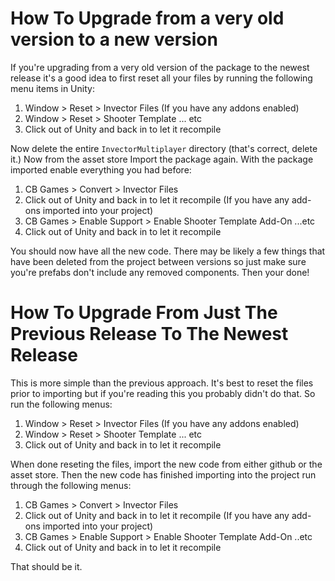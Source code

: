 # How To Upgrade from a very old version to a new version

If you're upgrading from a very old version of the package to the newest release it's a good idea to first reset all your files by running the following menu items in Unity:

1. Window > Reset > Invector Files
(If you have any addons enabled)
2. Window > Reset > Shooter Template 
... etc
3. Click out of Unity and back in to let it recompile

Now delete the entire `InvectorMultiplayer` directory (that's correct, delete it.) Now from the asset store Import the package again. With the package imported enable everything you had before:

1. CB Games > Convert > Invector Files
2. Click out of Unity and back in to let it recompile
(If you have any add-ons imported into your project)
3. CB Games > Enable Support > Enable Shooter Template Add-On
...etc
4. Click out of Unity and back in to let it recompile

You should now have all the new code. There may be likely a few things that have been deleted from the project between versions so just make sure you're prefabs don't include any removed components. Then your done!

# How To Upgrade From Just The Previous Release To The Newest Release

This is more simple than the previous approach. It's best to reset the files prior to importing but if you're reading this you probably didn't do that. So run the following menus:

1. Window > Reset > Invector Files
(If you have any addons enabled)
2. Window > Reset > Shooter Template 
... etc
3. Click out of Unity and back in to let it recompile

When done reseting the files, import the new code from either github or the asset store. Then the new code has finished importing into the project run through the following menus:

1. CB Games > Convert > Invector Files
2. Click out of Unity and back in to let it recompile
(If you have any add-ons imported into your project)
3. CB Games > Enable Support > Enable Shooter Template Add-On
..etc
4. Click out of Unity and back in to let it recompile

That should be it.